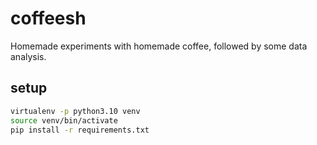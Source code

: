 # coffeesh

Homemade experiments with homemade coffee, followed by some data analysis.

## setup
```bash
virtualenv -p python3.10 venv
source venv/bin/activate
pip install -r requirements.txt
```